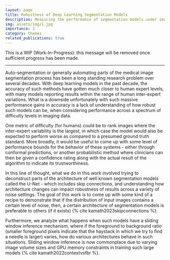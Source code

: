 ```yaml
---
layout: page
title: Robustness of Deep Learning Segmentation Models
description: Measuring the performance of segmentation models under image content variations.
img: assets/img/1.jpg
importance: 1
category: themes
related_publications: true
---
```


This is a WIP (Work-In-Progress): this message will be removed once sufficient progress has been made. 

-------------

Auto-segmentation or generally automating parts of the medical image segmentation process has been a long standing research problem over several decades. With deep learning models in the past decade, the accuracy of such methods have gotten much closer to human expert levels, with many models reporting results within the range of human inter-expert variations. What is a downside unfortunately with such massive performance gains in accuracy is a lack of understanding of how robust such models can be, when considering performance across a spectrum of difficulty levels in imaging data. 

One metric of difficulty (for humans) could be to rank images where the inter-expert variability is the largest, in which case the model would also be expected to perform worse as compared to a presumed ground truth standard. More broadly, it would be useful to come up with some level of performance bounds for the behavior of these systems - either through conformal predictions, or another probabilistic method where clinicians can then be given a confidence rating along with the actual result of the algorithm to indicate its trustworthiness. 

In this line of thought, what we do in this work involved trying to deconstruct parts of the architecture of well known segmentation models called the U-Net - which includes skip connections, and understanding how architecture changes can impact robustness of results across a variety of noise settings. The goal of this work is to come up with some kind of a recipe to demonstrate that if the distribution of input images contains a certain level of noise, then, a certain architecture of segmentation models is preferable to others (if it exists) {% cite kamath2023skipconnections %}. 

Furthermore, we analyze what happens when such models have a sliding window inference mechanism, where if the foreground to background ratio (smaller foreground pixels indicate that the haystack in which we try to find a needle is larger) varies, how do various architectures behave in such situations. Sliding window inference is now commonplace due to varying image volume sizes and GPU memory constraints in training such large models {% cite kamath2022contextvsfbr %}. 
